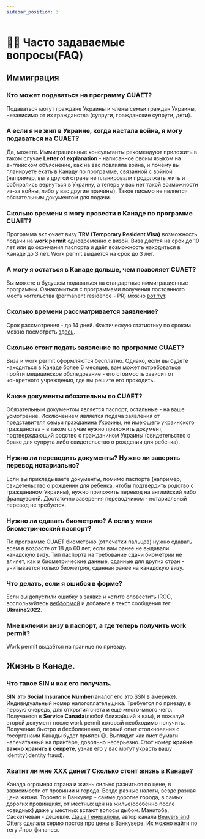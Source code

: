 ```yaml
---
sidebar_position: 3
---
```


# 🙋‍♂️ Часто задаваемые вопросы(FAQ)

## Иммиграция 
### Кто может подаваться на программу CUAET?
Подаваться могут граждане Украины и члены семьи граждан Украины, независимо от их гражданства (супруги, гражданские супруги, дети).
### А если я не жил в Украине, когда настала война, я могу подаваться на CUAET?
Да, можете. Иммиграционные консультанты рекомендуют приложить в таком случае **Letter of explanation** - написанное своим языком на английском объяснение, как на вас повлияла война, и почему вы планируете ехать в Канаду по программе, связанной с войной (например, вы в другой стране не планировали продолжать жить и собирались вернуться в Украину, а теперь у вас нет такой возможности из-за войны, либо у вас другие причины). Такое письмо не является обязательным документом для подачи.
### Сколько времени я могу провести в Канаде по программе CUAET?
Программа включает визу **TRV (Temporary Resident Visa)** возможность подачи на **work permit** одновременно с визой. Виза даётся на срок до 10 лет или до окончания паспорта и даёт возможность находиться в Канаде до 3 лет. Work permit выдается на срок до 3 лет.
### А могу я остаться в Канаде дольше, чем позволяет CUAET?
Вы можете в будущем подаваться на стандартные иммиграционные программы. Ознакомиться с программами получения постоянного места жительства (permanent residence - PR) можно [вот тут](https://canadakaknado.info/faq1/).
### Сколько времени рассматривается заявление?
Срок рассмотрения - до 14 дней. Фактическую статистику по срокам можно посмотреть [здесь](https://docs.google.com/spreadsheets/d/1sgUPbogDw7V4rakrBSJ07_YLhvVem79rtGq7Xj__ec0/edit#gid=0).
### Сколько стоит подать заявление по программе CUAET?
Виза и work permit оформляются бесплатно. Однако, если вы будете находиться в Канаде более 6 месяцев, вам может потребоваться пройти медицинское обследование - его стоимость зависит от конкретного учреждения, где вы решите его проходить.
### Какие документы обязательны по CUAET?
Обязательным документом является паспорт, остальные - на ваше усмотрение. Исключением является подача заявления от представителя семьи гражданина Украины, не имеющего украинского гражданства - в таком случае нужно приложить документ, подтверждающий родство с гражданином Украины (свидетельство о браке для супруга либо свидетельство о рождении для ребенка).
### Нужно ли переводить документы? Нужно ли заверять перевод нотариально?
Если вы прикладываете документы, помимо паспорта (например, свидетельство о рождении для ребенка, чтобы подтвердить родство с гражданином Украины), нужно приложить перевод на английский либо французский. Достаточно заверения переводчиком - нотариальный перевод не требуется.
### Нужно ли сдавать биометрию? А если у меня биометрический паспорт?
По программе CUAET биометрию (отпечатки пальцев) нужно сдавать всем в возрасте от 18 до 60 лет, если вам ранее не выдавали канадскую визу. Тип паспорта на требование сдачи биометрии не влияет, как и биометрические данные, сданные для других стран - учитывается только биометрия, сданная ранее на канадскую визу.
### Что делать, если я ошибся в форме?
Если вы допустили ошибку в заявке и хотите оповестить IRCC, воспользуйтесь [вебформой](https://secure.cic.gc.ca/ClientContact/en/Crisis) и добавьте в текст сообщения тег **Ukraine2022**.
### Мне вклеили визу в паспорт, а где теперь получить work permit?
Work permit выдаётся на границе по приезду.
## Жизнь в Канаде.
### Что такое SIN и как его получать.
**SIN** это **Social Insurance Number**(аналог его это SSN в америке). Индивидуальный номер налогоплательщика. Требуется по приезду, в первую очередь, для открытия счета и еще много-много чего. Получается в **Service Canada**(любой ближайший к вам), и пожалуй второй документ после work permit который необходимо получить. Получение быстро и бесболененно, первый опыт столкновения с госорганами Канады будет приятен😃. Выглядит как лист бумаги напечатанный на принтере, довольно несерьезно. Этот номер **крайне важно хранить в секрете**, узнав его у вас могут украсть вашу identity(identity fraud).   
### Хватит ли мне XXX денег? Сколько стоит жизнь в Канаде?
Канада огромная страна и жизнь сильно разниться по цене, в зависимости от провинии и города. Везде разные налоги, везде разная цена жизни. Торонто и Ванкувер - самые дорогие города, в самых дорогих провинциях, от местных цен  на жилье(особенно после ковидных) даже у местных встают волосы дыбом. Манитоба, Саскетчеван - дешевле. [Даша Генералова](https://t.me/dariageneralova), автор канала [Beavers and Otters](https://t.me/beaversandotters) сделала серию постов про цены в Ванкувере. Их можно найти по тегу #про_финансы.









